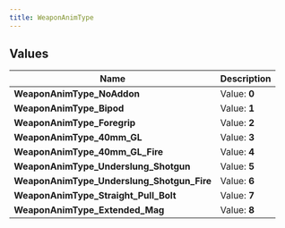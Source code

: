 ```yaml
---
title: WeaponAnimType
---
```


## Values

| Name | Description |
| ---- | ----------- |
| **WeaponAnimType\_NoAddon** | Value: **0** |
| **WeaponAnimType\_Bipod** | Value: **1** |
| **WeaponAnimType\_Foregrip** | Value: **2** |
| **WeaponAnimType\_40mm\_GL** | Value: **3** |
| **WeaponAnimType\_40mm\_GL\_Fire** | Value: **4** |
| **WeaponAnimType\_Underslung\_Shotgun** | Value: **5** |
| **WeaponAnimType\_Underslung\_Shotgun\_Fire** | Value: **6** |
| **WeaponAnimType\_Straight\_Pull\_Bolt** | Value: **7** |
| **WeaponAnimType\_Extended\_Mag** | Value: **8** |


